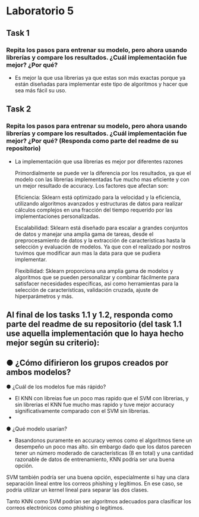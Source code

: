 # Laboratorio 5

## Task 1

### Repita los pasos para entrenar su modelo, pero ahora usando librerías y compare los resultados. ¿Cuál implementación fue mejor? ¿Por qué?

- Es mejor la que usa librerias ya que estas son más exactas porque ya están diseñadas para implementar este tipo de algoritmos y hacer que sea más fácil su uso.


## Task 2

### Repita los pasos para entrenar su modelo, pero ahora usando librerías y compare los resultados. ¿Cuál implementación fue mejor? ¿Por qué? (Responda como parte del readme de su repositorio)

- La implementación que usa librerias es mejor por diferentes razones

  Primordialmente se puede ver la diferencia por los resultados, ya que el modelo con las librerias implementadas fue mucho mas eficiente y con un mejor resultado de accuracy. Los factores que afectan son:

  Eficiencia: Sklearn está optimizado para la velocidad y la eficiencia, utilizando algoritmos avanzados y estructuras de datos para realizar cálculos complejos en una fracción del tiempo requerido por las implementaciones personalizadas.

  Escalabilidad: Sklearn está diseñado para escalar a grandes conjuntos de datos y manejar una amplia gama de tareas, desde el preprocesamiento de datos y la extracción de características hasta la selección y evaluación de modelos. Ya que con el realizado por nostros tuvimos que modificar aun mas la data para que se pudiera implementar. 

  Flexibilidad: Sklearn proporciona una amplia gama de modelos y algoritmos que se pueden personalizar y combinar fácilmente para satisfacer necesidades específicas, así como herramientas para la selección de características, validación cruzada, ajuste de hiperparámetros y más.

## Al final de los tasks 1.1 y 1.2, responda como parte del readme de su repositorio (del task 1.1 use aquella implementación que lo haya hecho mejor según su criterio):
● ¿Cómo difirieron los grupos creados por ambos modelos?
  - 
● ¿Cuál de los modelos fue más rápido?
  - El KNN con libreias fue un poco mas rapido que el SVM con librerias, y sin librerias el KNN fue mucho mas rapido y tuve mejor accuracy significativamente comparado con el SVM sin librerias.
  - 
● ¿Qué modelo usarían?
  - Basandonos puramente en accuracy vemos como el algoritmos tiene un desempeño un poco mas alto. sin embargo dado que los datos parecen tener un número moderado de características (8 en total) y una cantidad razonable de datos de entrenamiento, KNN podría ser una buena opción.

  SVM también podría ser una buena opción, especialmente si hay una clara separación lineal entre los correos phishing y legítimos. En ese caso, se podría utilizar un kernel lineal para separar las dos clases.

  Tanto KNN como SVM podrían ser algoritmos adecuados para clasificar los correos electrónicos como phishing o legítimos.
